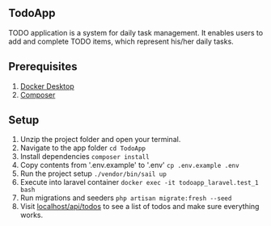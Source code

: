 ## TodoApp

TODO application is a system for daily task management. It enables users to add and complete TODO items, which represent his/her daily tasks.

## Prerequisites

1. [Docker Desktop](https://www.docker.com/products/docker-desktop)
2. [Composer](https://getcomposer.org/download/)

## Setup

1. Unzip the project folder and open your terminal.
2. Navigate to the app folder `cd TodoApp`
3. Install dependencies `composer install`
4. Copy contents from '.env.example' to '.env' `cp .env.example .env`
5. Run the project setup `./vendor/bin/sail up`
6. Execute into laravel container `docker exec -it todoapp_laravel.test_1 bash`
7. Run migrations and seeders `php artisan migrate:fresh --seed`
8. Visit [localhost/api/todos](http://localhost/api/todos) to see a list of todos and make sure everything works.

